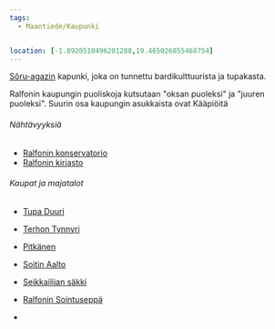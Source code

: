 ```yaml
---
tags:
  - Maantiede/Kaupunki


location: [-1.8920510496201288,19.465026855468754] 
---
```

[Sôru-agazin](Sôru-agaz.md) kapunki, joka on tunnettu bardikulttuurista ja tupakasta.

Ralfonin kaupungin puoliskoja kutsutaan "oksan puoleksi" ja "juuren puoleksi". Suurin osa kaupungin asukkaista ovat Kääpiöitä

###### Nähtävyyksiä
- [Ralfonin konservatorio](Ralfonin%20konservatorio.md)
- [Ralfonin kirjasto](Ralfonin%20kirjasto.md)

###### Kaupat ja majatalot
- [Tupa Duuri](Tupa%20Duuri.md)
- [Terhon Tynnyri](Terhon%20Tynnyri.md)
- [Pitkänen](Pitkänen.md)

- [Soitin Aalto](Soitin%20Aalto)
- [Seikkailijan säkki](Seikkailijan%20säkki)
- [Ralfonin Sointuseppä](Ralfonin%20Sointuseppä.md)
- 